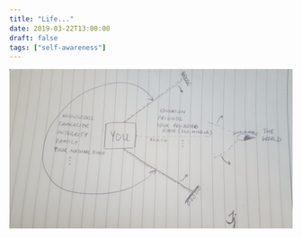 ```yaml
---
title: "Life..."
date: 2019-03-22T13:00:00
draft: false
tags: ["self-awareness"]
---
```

![Life](/static/images/life.jpg)